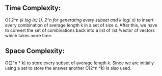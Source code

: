 ## Time Complexity: 
 O( 2^n *(k log (x) )). 2^n  for generating every subset and k* log( x)  to insert every combination of average length k in a set of size x. After this, we have to convert the set of combinations back into a list of list /vector of vectors which takes more time.

## Space Complexity:
 O(2^n * k) to store every subset of average length k. Since we are initially using a set to store the answer another O(2^n *k) is also used.
